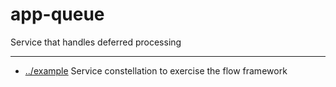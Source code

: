 
<!-- title start -->

# app-queue

Service that handles deferred processing

---


 * [../example](..) Service constellation to exercise the flow framework

<!-- title end -->